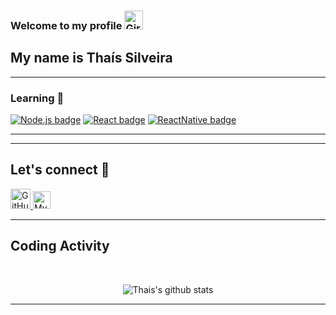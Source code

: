 ### Welcome to my profile <img width="30" src="https://media.tenor.com/images/826b0e88836aef3ff8ad7508098cf3dc/tenor.gif" alt="Girl hello" />

## My name is Thaís Silveira

----
### Learning :notebook:

[![Node.js badge](https://img.shields.io/badge/-Node.js-339933?style=flat-square&logo=node.js&logoColor=white&link=https://nodejs.org/en/)](https://nodejs.org/en/)
[![React badge](https://img.shields.io/badge/-ReactJS-13B5EA?style=flat-square&logo=react&logoColor=white&link=https://reactjs.org/)](https://reactjs.org/)
[![ReactNative badge](https://img.shields.io/badge/-React_Native-563D7C?style=flat-square&logo=reactJS&logoColor=white&link=https://reactnative.dev/)](https://reactnative.dev/)

----

----

## Let's connect :electric_plug:
<a href="https://github.com/thaislsilveira">
  <img height="32" src="https://cdn3.iconfinder.com/data/icons/inficons/512/github.png" alt="GitHub"/>
 </a>
<a href="https://www.linkedin.com/in/tha%C3%ADs-laine-neves-da-silveira-455113137/">
  <img alt="My linkedin" width="28" src="https://www.flaticon.com/svg/static/icons/svg/1383/1383262.svg" />
</a>

----

## Coding Activity

<br/>

<p align="center">
  <img src="https://github-readme-stats.vercel.app/api?username=thaislsilveira&show_icons=true&theme=tokyonight" alt="Thais's github stats" />
</p>

----
